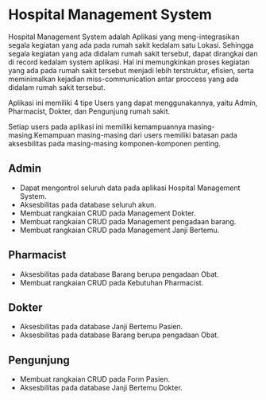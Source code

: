 # Hospital Management System

Hospital Management System adalah Aplikasi yang meng-integrasikan segala kegiatan yang ada pada rumah sakit kedalam satu Lokasi. Sehingga segala kegiatan yang ada didalam rumah sakit tersebut, dapat dirangkai dan di record kedalam system aplikasi. Hal ini memungkinkan proses kegiatan yang ada pada rumah sakit tersebut menjadi lebih terstruktur, efisien, serta meminimalkan kejadian miss-communication antar proccess yang ada didalam rumah sakit tersebut.

Aplikasi ini memiliki 4 tipe Users yang dapat menggunakannya, yaitu Admin, Pharmacist, Dokter, dan Pengunjung rumah sakit.

Setiap users pada aplikasi ini memiliki kemampuannya masing-masing.Kemampuan masing-masing dari users memiliki batasan pada aksesbilitas pada masing-masing komponen-komponen penting. 

## Admin

* Dapat mengontrol seluruh data pada aplikasi Hospital Management System.
* Aksesbilitas pada database seluruh akun.
* Membuat rangkaian CRUD pada Management Dokter.
* Membuat rangkaian CRUD pada Management pengadaan barang.
* Membuat rangkaian CRUD pada Management Janji Bertemu.

## Pharmacist

* Aksesbilitas pada database Barang berupa pengadaan Obat.
* Membuat rangkaian CRUD pada Kebutuhan Pharmacist.

## Dokter

* Aksesbilitas pada database Janji Bertemu Pasien.
* Aksesbilitas pada database Barang berupa pengadaan Obat.

## Pengunjung

* Membuat rangkaian CRUD pada Form Pasien.
* Aksesbilitas pada database Janji Bertemu Dokter.

